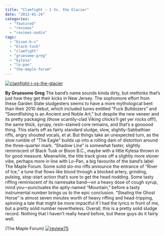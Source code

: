 ```yaml
---
title: "Clamfight – I Vs. the Glacier"
date: "2013-01-24"
categories: 
  - "featured"
  - "reviews"
  - "reviews-audio"
tags: 
  - "bison-b-c"
  - "black-tusk"
  - "clamfight"
  - "gruesome-greg"
  - "kylesa"
  - "lo-pan"
  - "the-maple-forum"
---
```


[![clamfight-i-vs-the-glacier](http://www.hellbound.ca/wp-content/uploads/2013/01/clamfight-i-vs-the-glacier.jpg)](http://www.hellbound.ca/wp-content/uploads/2013/01/clamfight-i-vs-the-glacier.jpg)

**By Gruesome Greg** The band’s name sounds kinda dirty, but methinks that’s just how they get their kicks in New Jersey. The sophomore effort from these Garden State sludgesters seems to have a more mythological bent than their 2010 debut, which included tunes entitled “Fuck Bulldozers” and “Swordfishing is an Ancient and Noble Art,” but despite the new veneer and its pretty packaging (those scantily-clad Viking chicks’ll get yer rocks off!), the same thick, syrupy, resin-stained core remains, and that’s a goooood thing. This starts off as fairly standard sludge, slow, slightly-Sabbathian riffs, angry shouted vocals, et al. But things take an unexpected turn, as the slow rumble of “The Eagle” builds up into a rolling dam of distortion around the three-quarter mark. “Shadow Line” is somewhat faster, slightly reminiscent of Black Tusk or Bison B.C., maybe with a little Kylesa thrown in for good measure. Meanwhile, the title track gives off a slightly more stoner vibe, perhaps more in line with Lo-Pan, a big favourite of the band’s label The Maple Forum. Some solid slo-mo riffs announce the entrance of “River of Ice,” a tune that flows like blood through a blocked artery, grinding, pulsing, stop-start action that’s sure to get the head nodding. Some tasty riffing reminiscent of its namesake band—on a heavy dose of cough syrup, mind you—punctuates the aptly-named “Mountain,” before a tasty instrumental number brings us to the epic conclusion. “Stealing the Ghost Horse” is almost seven minutes worth of heavy riffing and head-tripping, spinning a tale that might be more impactful if I had the lyrics in front of me, but a pretty solid number nevertheless. Overall, this is a pretty solid sludge record. Nothing that I haven’t really heard before, but these guys do it fairly well.

(The Maple Forum) [![review75](http://www.hellbound.ca/wp-content/uploads/2009/09/review75.png)](http://www.hellbound.ca/wp-content/uploads/2009/09/review75.png)

